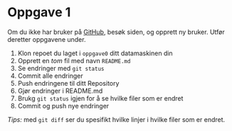 # Oppgave 1

Om du ikke har bruker på [GitHub](https://github.com/), besøk siden, og opprett ny bruker. Utfør deretter oppgavene under.

1. Klon repoet du laget i `oppgave0` ditt datamaskinen din
2. Opprett en _tom_ fil med navn `README.md`
3. Se endringer med `git status`
4. Commit alle endringer
5. Push endringene til ditt Repository
6. Gjør endringer i README.md
7. Brukg `git status` igjen for å se hvilke filer som er endret
8. Commit og push nye endringer


_Tips:_ med `git diff` ser du spesifikt hvilke linjer i hvilke filer som er endret.
